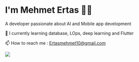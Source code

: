    # I'm Mehmet Ertas 👨‍💻 

A developer passionate about AI and Mobile app development

🌱  I currently learning database, LOps, deep learning and Flutter

📫 How to reach me : Ertasmehmet10@gmail.com


<img src="https://github-readme-stats.vercel.app/api?username=MehmetErtass&&show_icons=true&title_color=ffffff&icon_color=bb2acf&text_color=daf7dc&bg_color=151515">



